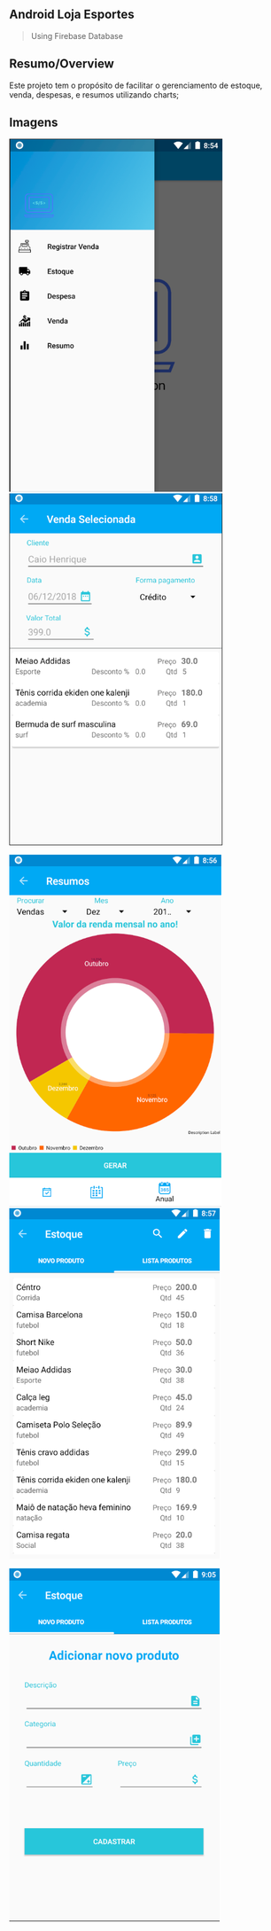 ## **Android Loja Esportes** 
>  Using Firebase Database
## Resumo/Overview
 Este projeto tem o propósito de facilitar o gerenciamento de estoque, venda, despesas, e resumos utilizando charts;
 
 ## **Imagens** 
 ![](https://github.com/caiolesk/LojaEsporte/blob/master/Main.png) ![](https://github.com/caiolesk/LojaEsporte/blob/master/Venda.png)
 
 ![](https://github.com/caiolesk/LojaEsporte/blob/master/Chart.png) ![](https://github.com/caiolesk/LojaEsporte/blob/master/Estoque.png)
 
 ![](https://github.com/caiolesk/LojaEsporte/blob/master/Produto.png)

